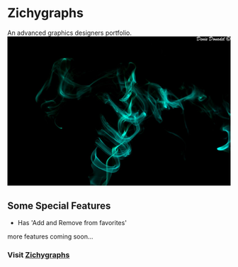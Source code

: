 # Zichygraphs
An advanced graphics designers portfolio. 
![Zichygraphs](https://github.com/Ehceyn/zichy/blob/master/client/src/utilities/zichygraphs/dreamsmoke.jpg?raw=true)

## Some Special Features
- Has 'Add and Remove from favorites' 

more features coming soon...

### Visit [Zichygraphs](http://zichygraphs.herokuapp.com)
